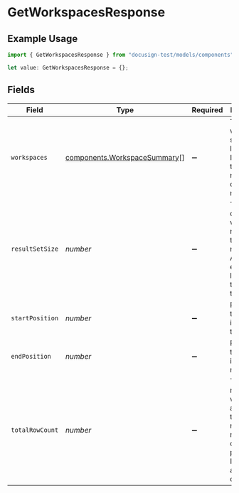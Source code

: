 # GetWorkspacesResponse

## Example Usage

```typescript
import { GetWorkspacesResponse } from "docusign-test/models/components";

let value: GetWorkspacesResponse = {};
```

## Fields

| Field                                                                                                            | Type                                                                                                             | Required                                                                                                         | Description                                                                                                      |
| ---------------------------------------------------------------------------------------------------------------- | ---------------------------------------------------------------------------------------------------------------- | ---------------------------------------------------------------------------------------------------------------- | ---------------------------------------------------------------------------------------------------------------- |
| `workspaces`                                                                                                     | [components.WorkspaceSummary](../../models/components/workspacesummary.md)[]                                     | :heavy_minus_sign:                                                                                               | The workspace summary list. Includes the ID, name, and creation metadata                                         |
| `resultSetSize`                                                                                                  | *number*                                                                                                         | :heavy_minus_sign:                                                                                               | The number of workspaces returned in the response. Always equal or less than the `count` of the request          |
| `startPosition`                                                                                                  | *number*                                                                                                         | :heavy_minus_sign:                                                                                               | Position of the first item in the total results                                                                  |
| `endPosition`                                                                                                    | *number*                                                                                                         | :heavy_minus_sign:                                                                                               | Position of the last item in the total results                                                                   |
| `totalRowCount`                                                                                                  | *number*                                                                                                         | :heavy_minus_sign:                                                                                               | The total number of workspaces applicable to the request regardless of pagination. It may not always be computed |